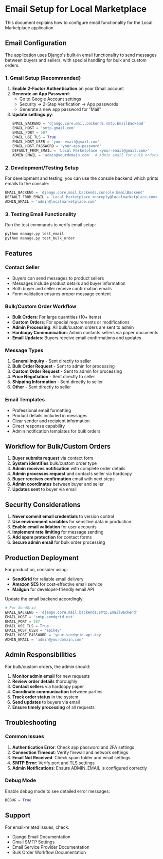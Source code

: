 # Email Setup for Local Marketplace

This document explains how to configure email functionality for the Local Marketplace application.

## Email Configuration

The application uses Django's built-in email functionality to send messages between buyers and sellers, with special handling for bulk and custom orders.

### 1. Gmail Setup (Recommended)

1. **Enable 2-Factor Authentication** on your Gmail account
2. **Generate an App Password**:
   - Go to Google Account settings
   - Security → 2-Step Verification → App passwords
   - Generate a new app password for "Mail"
3. **Update settings.py**:
   ```python
   EMAIL_BACKEND = 'django.core.mail.backends.smtp.EmailBackend'
   EMAIL_HOST = 'smtp.gmail.com'
   EMAIL_PORT = 587
   EMAIL_USE_TLS = True
   EMAIL_HOST_USER = 'your-email@gmail.com'
   EMAIL_HOST_PASSWORD = 'your-app-password'
   DEFAULT_FROM_EMAIL = 'Local Marketplace <your-email@gmail.com>'
   ADMIN_EMAIL = 'admin@yourdomain.com'  # Admin email for bulk orders
   ```

### 2. Development/Testing Setup

For development and testing, you can use the console backend which prints emails to the console:

```python
EMAIL_BACKEND = 'django.core.mail.backends.console.EmailBackend'
DEFAULT_FROM_EMAIL = 'Local Marketplace <noreply@localmarketplace.com>'
ADMIN_EMAIL = 'admin@localmarketplace.com'
```

### 3. Testing Email Functionality

Run the test commands to verify email setup:

```bash
python manage.py test_email
python manage.py test_bulk_order
```

## Features

### Contact Seller
- Buyers can send messages to product sellers
- Messages include product details and buyer information
- Both buyer and seller receive confirmation emails
- Form validation ensures proper message content

### Bulk/Custom Order Workflow
- **Bulk Orders**: For large quantities (10+ items)
- **Custom Orders**: For special requirements or modifications
- **Admin Processing**: All bulk/custom orders are sent to admin
- **Hardcopy Communication**: Admin contacts sellers via paper documents
- **Email Updates**: Buyers receive email confirmations and updates

### Message Types
1. **General Inquiry** - Sent directly to seller
2. **Bulk Order Request** - Sent to admin for processing
3. **Custom Order Request** - Sent to admin for processing
4. **Price Negotiation** - Sent directly to seller
5. **Shipping Information** - Sent directly to seller
6. **Other** - Sent directly to seller

### Email Templates
- Professional email formatting
- Product details included in messages
- Clear sender and recipient information
- Direct response capability
- Admin notification templates for bulk orders

## Workflow for Bulk/Custom Orders

1. **Buyer submits request** via contact form
2. **System identifies** bulk/custom order type
3. **Admin receives notification** with complete order details
4. **Admin processes request** and contacts seller via hardcopy
5. **Buyer receives confirmation** email with next steps
6. **Admin coordinates** between buyer and seller
7. **Updates sent** to buyer via email

## Security Considerations

1. **Never commit email credentials** to version control
2. **Use environment variables** for sensitive data in production
3. **Enable email validation** for user accounts
4. **Implement rate limiting** for message sending
5. **Add spam protection** for contact forms
6. **Secure admin email** for bulk order processing

## Production Deployment

For production, consider using:
- **SendGrid** for reliable email delivery
- **Amazon SES** for cost-effective email service
- **Mailgun** for developer-friendly email API

Update the email backend accordingly:

```python
# For SendGrid
EMAIL_BACKEND = 'django.core.mail.backends.smtp.EmailBackend'
EMAIL_HOST = 'smtp.sendgrid.net'
EMAIL_PORT = 587
EMAIL_USE_TLS = True
EMAIL_HOST_USER = 'apikey'
EMAIL_HOST_PASSWORD = 'your-sendgrid-api-key'
ADMIN_EMAIL = 'admin@yourdomain.com'
```

## Admin Responsibilities

For bulk/custom orders, the admin should:

1. **Monitor admin email** for new requests
2. **Review order details** thoroughly
3. **Contact sellers** via hardcopy paper
4. **Coordinate communication** between parties
5. **Track order status** in the system
6. **Send updates** to buyers via email
7. **Ensure timely processing** of all requests

## Troubleshooting

### Common Issues

1. **Authentication Error**: Check app password and 2FA settings
2. **Connection Timeout**: Verify firewall and network settings
3. **Email Not Received**: Check spam folder and email settings
4. **SMTP Error**: Verify port and TLS settings
5. **Admin Notifications**: Ensure ADMIN_EMAIL is configured correctly

### Debug Mode

Enable debug mode to see detailed error messages:

```python
DEBUG = True
```

## Support

For email-related issues, check:
- Django Email Documentation
- Gmail SMTP Settings
- Email Service Provider Documentation
- Bulk Order Workflow Documentation 